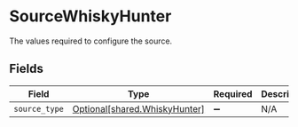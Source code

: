 # SourceWhiskyHunter

The values required to configure the source.


## Fields

| Field                                                                | Type                                                                 | Required                                                             | Description                                                          |
| -------------------------------------------------------------------- | -------------------------------------------------------------------- | -------------------------------------------------------------------- | -------------------------------------------------------------------- |
| `source_type`                                                        | [Optional[shared.WhiskyHunter]](../../models/shared/whiskyhunter.md) | :heavy_minus_sign:                                                   | N/A                                                                  |